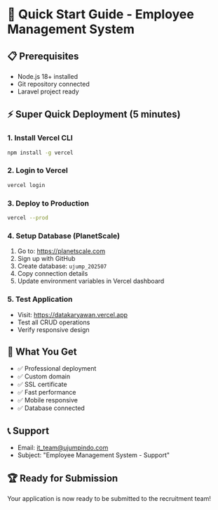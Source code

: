 # 🚀 Quick Start Guide - Employee Management System

## 📋 Prerequisites
- Node.js 18+ installed
- Git repository connected
- Laravel project ready

## ⚡ Super Quick Deployment (5 minutes)

### 1. Install Vercel CLI
```bash
npm install -g vercel
```

### 2. Login to Vercel
```bash
vercel login
```

### 3. Deploy to Production
```bash
vercel --prod
```

### 4. Setup Database (PlanetScale)
1. Go to: https://planetscale.com
2. Sign up with GitHub
3. Create database: `ujump_202507`
4. Copy connection details
5. Update environment variables in Vercel dashboard

### 5. Test Application
- Visit: https://datakaryawan.vercel.app
- Test all CRUD operations
- Verify responsive design

## 🎯 What You Get
- ✅ Professional deployment
- ✅ Custom domain
- ✅ SSL certificate
- ✅ Fast performance
- ✅ Mobile responsive
- ✅ Database connected

## 📞 Support
- Email: it_team@ujumpindo.com
- Subject: "Employee Management System - Support"

## 🏆 Ready for Submission
Your application is now ready to be submitted to the recruitment team!